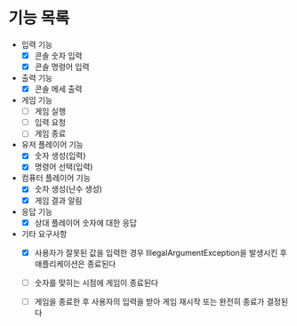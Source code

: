 # 기능 목록

- 입력 기능
  - [x] 콘솔 숫자 입력
  - [x] 콘솔 명령어 입력

- 출력 기능
  - [x] 콘솔 메세 출력

- 게임 기능
  - [ ] 게임 실행 
  - [ ] 입력 요청
  - [ ] 게임 종료

- 유저 플레이어 기능
  - [x] 숫자 생성(입력)
  - [x] 명령어 선택(입력)
  
- 컴퓨터 플레이어 기능
  - [x] 숫자 생성(난수 생성)
  - [x] 게임 결과 알림

- 응답 기능
  - [x] 상대 플레이어 숫자에 대한 응답

- 기타 요구사항
  - [x] 사용자가 잘못된 값을 입력한 경우 IllegalArgumentException을 발생시킨 후 애플리케이션은 종료된다
  - [ ] 숫자를 맞히는 시점에 게임이 종료된다
  - [ ] 게임을 종료한 후 사용자의 입력을 받아 게임 재시작 또는 완전히 종료가 결정된다


